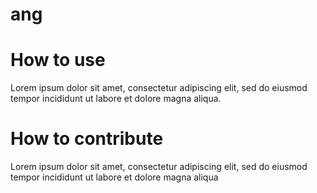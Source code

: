 # ang
<h1>How to use</h1>
Lorem ipsum dolor sit amet, consectetur adipiscing elit, sed do eiusmod tempor incididunt ut labore et dolore magna aliqua.

<h1>How to contribute</h1>
Lorem ipsum dolor sit amet, consectetur adipiscing elit, sed do eiusmod tempor incididunt ut labore et dolore magna aliqua
